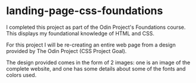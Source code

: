 # landing-page-css-foundations
I completed this project as part of the Odin Project's Foundations course. This displays my foundational knowledge of HTML and CSS. 

For this project I will be re-creating an entire web page from a design provided by The Odin Project (CSS Project Goal). 

The design provided comes in the form of 2 images: one is an image of the complete website, and one has some details about some of the fonts and colors used.
